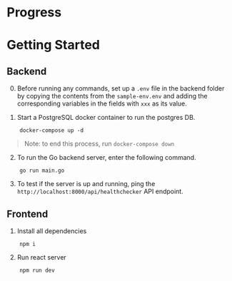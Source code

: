 # Progress

# Getting Started

## Backend
0. Before running any commands, set up a `.env` file in the backend folder by copying the contents from the `sample-env.env` and adding the corresponding variables in the fields with `xxx` as its value. 

1. Start a PostgreSQL docker container to run the postgres DB.
```
    docker-compose up -d
```
> Note: to end this process, run `docker-compose down`

2. To run the Go backend server, enter the following command.
```
    go run main.go
```
3. To test if the server is up and running, ping the `http://localhost:8000/api/healthchecker` API endpoint.

## Frontend
1. Install all dependencies
```
    npm i
```
2. Run react server
```
    npm run dev
```
